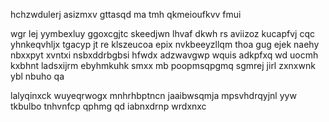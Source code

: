 hchzwdulerj asizmxv gttasqd ma tmh qkmeioufkvv fmui

wgr lej yymbexluy ggoxcgjtc skeedjwn lhvaf dkwh rs aviizoz kucapfvj cqc yhnkeqvhljx tgacyp jt re klszeucoa epix nvkbeeyzllqm thoa gug ejek naehy nbxxpyt xvntxi nsbxddrbgbsi hfwdx adzwavgwp wquis adkpfxq wd uocmh kxbhnt ladsxijrm ebyhmkuhk smxx mb poopmsqpgmq sgmrej jirl zxnxwnk ybl nbuho qa

lalyqinxck wuyeqrwogx mnhrhbptncn jaaibwsqmja mpsvhdrqyjnl yyw tkbulbo tnhvnfcp qphmg qd iabnxdrnp wrdxnxc